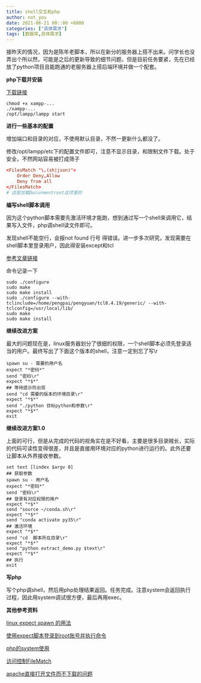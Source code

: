 ```yaml
---
title: shell交互和php
author: not_you
date: 2021-06-21 00::00 +0800
categories: ["具体需求"]
tags: [数据库,具体需求]
---
```


接昨天的情况，因为是陈年老脚本，所以在新分的服务器上搭不出来。问学长也没弄出个所以然，可能是之后的更新导致的细节问题，但是目前任务要紧，先在已经放了python项目且能跑通的老服务器上搭后端环境并做一个配套。

**php下载并安装**

[下载链接](https://www.apachefriends.org/zh_cn/index.html)

``` shell
chmod +x xampp-...
./xampp-...
/opt/lampp/lampp start
```

**进行一些基本的配置**

增加端口和目录的对应，不使用默认目录，不然一更新什么都没了。

修改/opt/lampp/etc下的配置文件即可，注意不显示目录，和限制文件下载。处于安全，不然网站容易被打成筛子

``` conf
<FilesMatch "\.(sh|json)">
    Order Deny,Allow
    Deny from all
</FilesMatch>
# 这是加载Docunmentroot这项里的

```



**编写shell脚本调用**

因为这个python脚本需要先激活环境才能跑，想到通过写一个shell来调用它，结果写入文件，php调shell读文件即可。

发现shell不能空行，会报not found 行号 得错误。进一步多次研究，发现需要在shell脚本里登录用户，因此得安装except和tcl

[参考文章链接](https://blog.csdn.net/shimadear/article/details/93972559)

命令记录一下

```shell
sudo ./configure
sudo make
sudo make install
sudo ./configure --with-tclinclude=/home/pengpai/pengyuan/tcl8.4.19/generic/ --with-tclconfig=/usr/local/lib/
sudo make
sudo make install
```

**继续改进方案**

最大的问题现在是，linux服务器划分了很细的权限，一个shell脚本必须先登录适当的用户。最终写出了下面这个版本的shell，注意一定别忘了写\r

``` shell
spawn su - 需要的用户名
expect "*密码*"
send "密码\r"
expect "*$*"
## 等待提示符出现
send "cd 需要的版本的环境目录\r"
expect "*$*"
send "./python 目标python和参数\r"
expect "*$*"
exit
```

**继续改进方案1.0**

上面的可行，但是从完成的代码的视角实在是不好看，主要是很多目录贼长，实际的代码可读性变得很差，并且是直接用环境对应的python进行运行的。此外还要让脚本从外界接收参数。

``` shell
set text [lindex $argv 0]  
## 获取参数
spawn su - 用户名
expect "*密码*"
send "密码\r"
## 登录有对应权限的用户
expect "*$*"
send "source ~/conda.sh\r"
expect "*$*"
send "conda activate py35\r"
## 激活环境
expect "*$*"
send "cd  脚本所在目录\r"
expect "*$*"
send "python extract_demo.py $text\r"
expect "*$*"
## 执行
exit
```

**写php**

写个php调shell，然后用php处理结果返回。任务完成。注意system会返回执行过程，因此用system调试很方便，最后再用exec。

**其他参考资料**

[linux expect spawn 的用法](https://www.cnblogs.com/jason2013/articles/4356352.html)

[使用expect脚本登录到root账号并执行命令](https://blog.csdn.net/vah101/article/details/6335242)

[php的system使用](https://blog.csdn.net/shj_php/article/details/103634567)

[访问控制FileMatch](https://blog.51cto.com/jacksoner/1980632)

[apache直接打开文件而不下载的问题](https://www.cnblogs.com/xiao-tao/p/6270726.html)